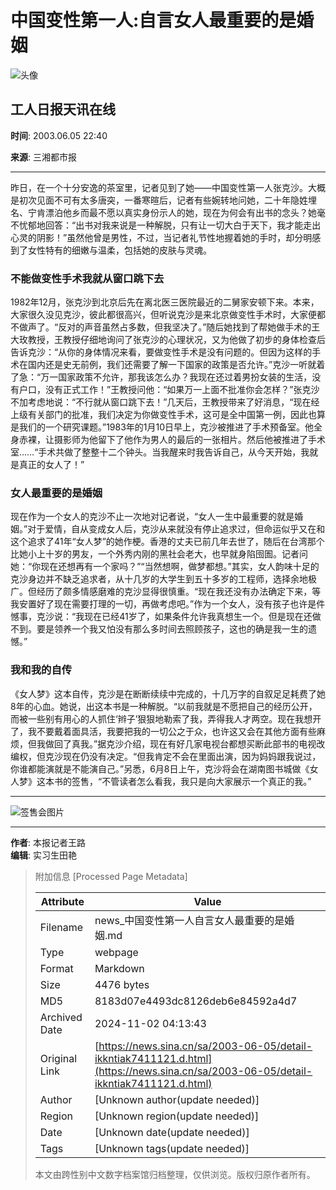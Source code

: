 # 中国变性第一人:自言女人最重要的是婚姻

![头像](//n.sinaimg.cn/default/622af858/20181010/default_avatar.jpg)

## 工人日报天讯在线

**时间**: 2003.06.05 22:40

**来源**: 三湘都市报

---

昨日，在一个十分安逸的茶室里，记者见到了她——中国变性第一人张克沙。大概是初次见面不可有太多唐突，一番寒暄后，记者有些婉转地问她，二十年隐姓埋名、宁肯漂泊他乡而最不愿以真实身份示人的她，现在为何会有出书的念头？她毫不忧郁地回答：“出书对我来说是一种解脱，只有让一切大白于天下，我才能走出心灵的阴影！”虽然他曾是男性，不过，当记者礼节性地握着她的手时，却分明感到了女性特有的细嫩与温柔，包括她的皮肤与灵魂。

### 不能做变性手术我就从窗口跳下去

1982年12月，张克沙到北京后先在离北医三医院最近的二舅家安顿下来。本来，大家很久没见克沙，彼此都很高兴，但听说克沙是来北京做变性手术时，大家便都不做声了。“反对的声音虽然占多数，但我坚决了。”随后她找到了帮她做手术的王大玫教授，王教授仔细地询问了张克沙的心理状况，又为他做了初步的身体检查后告诉克沙：“从你的身体情况来看，要做变性手术是没有问题的。但因为这样的手术在国内还是史无前例，我们还需要了解一下国家的政策是否允许。”克沙一听就着了急：“万一国家政策不允许，那我该怎么办？我现在还过着男扮女装的生活，没有户口，没有正式工作！”王教授问他：“如果万一上面不批准你会怎样？”张克沙不加考虑地说：“不行就从窗口跳下去！”几天后，王教授带来了好消息，“现在经上级有关部门的批准，我们决定为你做变性手术，这可是全中国第一例，因此也算是我们的一个研究课题。”1983年的1月10日早上，克沙被推进了手术预备室。他全身赤裸，让摄影师为他留下了他作为男人的最后的一张相片。然后他被推进了手术室……“手术共做了整整十二个钟头。当我醒来时我告诉自己，从今天开始，我就是真正的女人了！”

### 女人最重要的是婚姻

现在作为一个女人的克沙不止一次地对记者说，“女人一生中最重要的就是婚姻。”对于爱情，自从变成女人后，克沙从来就没有停止追求过，但命运似乎又在和这个追求了41年“女人梦”的她作梗。香港的丈夫已前几年去世了，随后在台湾那个比她小上十岁的男友，一个外秀内刚的黑社会老大，也早就身陷囹圄。记者问她：“你现在还想再有一个家吗？”“当然想啊，做梦都想。”其实，女人韵味十足的克沙身边并不缺乏追求者，从十几岁的大学生到五十多岁的工程师，选择余地极广。但经历了颇多情感磨难的克沙显得很慎重。“现在我还没有办法确定下来，等我安置好了现在需要打理的一切，再做考虑吧。”作为一个女人，没有孩子也许是件憾事，克沙说：“我现在已经41岁了，如果条件允许我真想生一个。但是现在还做不到。要是领养一个我又怕没有那么多时间去照顾孩子，这也的确是我一生的遗憾。”

### 我和我的自传

《女人梦》这本自传，克沙是在断断续续中完成的，十几万字的自叙足足耗费了她8年的心血。她说，出这本书是一种解脱。“以前我就是不愿把自己的经历公开，而被一些别有用心的人抓住‘辫子’狠狠地勒索了我，弄得我人才两空。现在我想开了，我不要戴着面具活，我要把我的一切公之于众，也许这又会在其他方面有些麻烦，但我做回了真我。”据克沙介绍，现在有好几家电视台都想买断此部书的电视改编权，但克沙现在仍没有决定。“但我肯定不会在里面出演，因为妈妈跟我说过，你谁都能演就是不能演自己。”另悉，6月8日上午，克沙将会在湖南图书城做《女人梦》这本书的签售，“不管读者怎么看我，我只是向大家展示一个真正的我。”

---

![签售会图片](//n.sinaimg.cn/default/2fb77759/20151125/320X320.png)

---

**作者**: 本报记者王路  
**编辑**: 实习生田艳

> 附加信息 [Processed Page Metadata]
>
> | Attribute       | Value                                  |
> |-----------------|----------------------------------------|
> | Filename        | news_中国变性第一人自言女人最重要的是婚姻.md                             |
> | Type            | webpage                                 |
> | Format          | Markdown                               |
> | Size            | 4476 bytes                           |
> | MD5             | 8183d07e4493dc8126deb6e84592a4d7                                  |
> | Archived Date   | 2024-11-02 04:13:43                             |
> | Original Link   | [https://news.sina.cn/sa/2003-06-05/detail-ikkntiak7411121.d.html](https://news.sina.cn/sa/2003-06-05/detail-ikkntiak7411121.d.html)                         |
> | Author          | [Unknown author(update needed)]                              |
> | Region          | [Unknown region(update needed)]                              |
> | Date            | [Unknown date(update needed)]                                 |
> | Tags            | [Unknown tags(update needed)]                                 |
>
> 本文由跨性别中文数字档案馆归档整理，仅供浏览。版权归原作者所有。
>